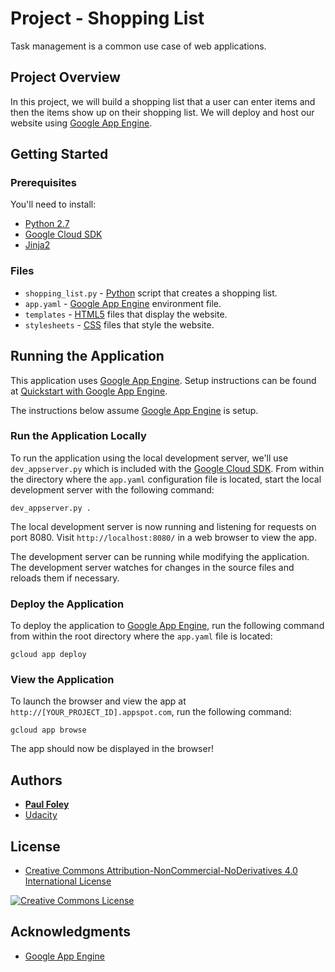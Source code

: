 # Project - Shopping List

Task management is a common use case of web applications.


## Project Overview

In this project, we will build a shopping list that a user can enter items and then the items show up on their shopping list. We will deploy and host our website using [Google App Engine](https://cloud.google.com/appengine/).


## Getting Started

### Prerequisites
You'll need to install:

* [Python 2.7](https://www.python.org/)
* [Google Cloud SDK](https://cloud.google.com/sdk/docs/)
* [Jinja2](http://jinja.pocoo.org/)

### Files

* `shopping_list.py` - [Python](https://www.python.org/) script that creates a shopping list.
* `app.yaml` - [Google App Engine](https://cloud.google.com/appengine/) environment file.
* `templates` - [HTML5](https://www.w3schools.com/html/) files that display the website.
* `stylesheets` - [CSS](https://www.w3schools.com/css/default.asp) files that style the website.


## Running the Application

This application uses [Google App Engine](https://cloud.google.com/appengine/). Setup instructions can be found at [Quickstart with Google App Engine](https://cloud.google.com/appengine/docs/standard/python/quickstart).

The instructions below assume [Google App Engine](https://cloud.google.com/appengine/docs/standard/python/quickstart) is setup.

### Run the Application Locally

To run the application using the local development server, we'll use `dev_appserver.py` which is included with the [Google Cloud SDK](https://cloud.google.com/sdk/docs/). From within the directory where the `app.yaml` configuration file is located, start the local development server with the following command:

`dev_appserver.py .`

The local development server is now running and listening for requests on port 8080. Visit `http://localhost:8080/` in a web browser to view the app.

The development server can be running while modifying the application. The development server watches for changes in the source files and reloads them if necessary.

### Deploy the Application

To deploy the application to [Google App Engine](https://cloud.google.com/appengine/), run the following command from within the root directory where the `app.yaml` file is located:

`gcloud app deploy`

### View the Application

To launch the browser and view the app at `http://[YOUR_PROJECT_ID].appspot.com`, run the following command:

`gcloud app browse`

The app should now be displayed in the browser!


## Authors

* **[Paul Foley](https://github.com/paulfoley)**
* [Udacity](https://www.udacity.com/)


## License

* <a rel="license" href="https://creativecommons.org/licenses/by-nc-nd/4.0/"> Creative Commons Attribution-NonCommercial-NoDerivatives 4.0 International License</a>

<a rel="license" href="https://creativecommons.org/licenses/by-nc-nd/4.0/">
	<img alt="Creative Commons License" style="border-width:0" src="https://i.creativecommons.org/l/by-nc-nd/4.0/88x31.png" />
</a>


## Acknowledgments

* [Google App Engine](https://cloud.google.com/appengine/)
